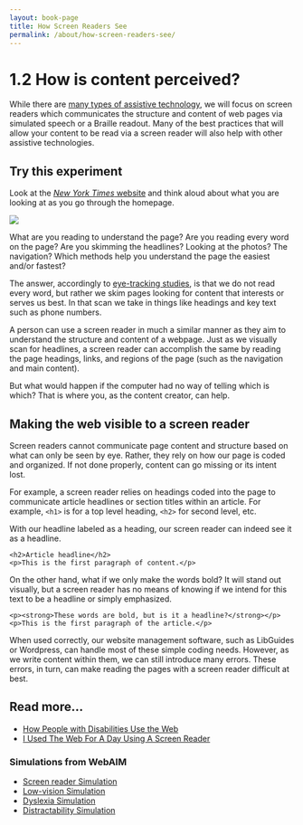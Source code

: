 ```yaml
---
layout: book-page
title: How Screen Readers See
permalink: /about/how-screen-readers-see/
---
```

# 1.2 How is content perceived?

While there are [many types of assistive technology](https://webaccess.berkeley.edu/resources/assistive-technology), we will focus on screen readers which communicates the structure and content of web pages via simulated speech or a Braille readout. Many of the best practices that will allow your content to be read via a screen reader will also help with other assistive technologies.

## Try this experiment

Look at the [_New York Times_ website](https://www.nytimes.com) and think aloud about what you are looking at as you go through the homepage.

![](../.gitbook/assets/screen-shot-2019-03-11-at-10.05.00-am.png)

What are you reading to understand the page? Are you reading every word on the page? Are you skimming the headlines? Looking at the photos? The navigation? Which methods help you understand the page the easiest and/or fastest?

The answer, accordingly to [eye-tracking studies](https://www.nngroup.com/articles/f-shaped-pattern-reading-web-content/), is that we do not read every word, but rather we skim pages looking for content that interests or serves us best. In that scan we take in things like headings and key text such as phone numbers.

A person can use a screen reader in much a similar manner as they aim to understand the structure and content of a webpage. Just as we visually scan for headlines, a screen reader can accomplish the same by reading the page headings, links, and regions of the page \(such as the navigation and main content\).

But what would happen if the computer had no way of telling which is which? That is where you, as the content creator, can help.

## Making the web visible to a screen reader

Screen readers cannot communicate page content and structure based on what can only be seen by eye. Rather, they rely on how our page is coded and organized. If not done properly, content can go missing or its intent lost.

For example, a screen reader relies on headings coded into the page to communicate article headlines or section titles within an article. For example, `<h1>` is for a top level heading, `<h2>` for second level, etc.

With our headline labeled as a heading, our screen reader can indeed see it as a headline.

```markup
<h2>Article headline</h2>
<p>This is the first paragraph of content.</p>
```

On the other hand, what if we only make the words bold? It will stand out visually, but a screen reader has no means of knowing if we intend for this text to be a headline or simply emphasized.

```markup
<p><strong>These words are bold, but is it a headline?</strong></p>
<p>This is the first paragraph of the article.</p>
```

When used correctly, our website management software, such as LibGuides or Wordpress, can handle most of these simple coding needs. However, as we write content within them, we can still introduce many errors. These errors, in turn, can make reading the pages with a screen reader difficult at best.

## Read more...

* [How People with Disabilities Use the Web](https://www.w3.org/WAI/people-use-web/)
* [I Used The Web For A Day Using A Screen Reader](https://www.smashingmagazine.com/2018/12/voiceover-screen-reader-web-apps/)

### **Simulations from WebAIM**

* [Screen reader Simulation](https://webaim.org/simulations/screenreader)
* [Low-vision Simulation](https://webaim.org/simulations/lowvision)
* [Dyslexia Simulation](https://webaim.org/simulations/dyslexia)
* [Distractability Simulation](https://webaim.org/simulations/distractability)
